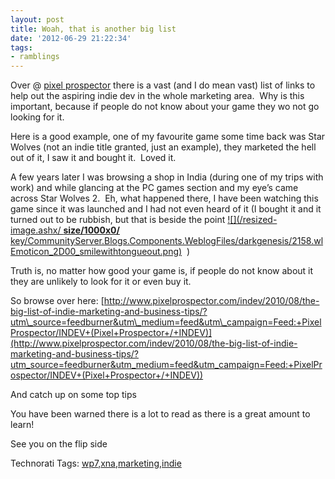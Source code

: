 ```yaml
---
layout: post
title: Woah, that is another big list
date: '2012-06-29 21:22:34'
tags:
- ramblings
---
```


Over @ [pixel prospector](http://www.pixelprospector.com/indev/tag/pixelprospector-special/) there is a vast (and I do mean vast) list of links to help out the aspiring indie dev in the whole marketing area.&nbsp; Why is this important, because if people do not know about your game they wo not go looking for it.

Here is a good example, one of my favourite game some time back was Star Wolves (not an indie title granted, just an example), they marketed the hell out of it, I saw it and bought it.&nbsp; Loved it.

A few years later I was browsing a shop in India (during one of my trips with work) and while glancing at the PC games section and my eye’s came across Star Wolves 2.&nbsp; Eh, what happened there, I have been watching this game since it was launched and I had not even heard of it (I bought it and it turned out to be rubbish, but that is beside the point [![](/resized-image.ashx/ __size/1000x0/__ key/CommunityServer.Blogs.Components.WeblogFiles/darkgenesis/2158.wlEmoticon_2D00_smilewithtongueout.png)](/cfs-file.ashx/__key/CommunityServer.Blogs.Components.WeblogFiles/darkgenesis/2158.wlEmoticon_2D00_smilewithtongueout.png)&nbsp; )

Truth is, no matter how good your game is, if people do not know about it they are unlikely to look for it or even buy it.

So browse over here: [http://www.pixelprospector.com/indev/2010/08/the-big-list-of-indie-marketing-and-business-tips/?utm\_source=feedburner&utm\_medium=feed&utm\_campaign=Feed:+PixelProspector/INDEV+(Pixel+Prospector+/+INDEV)](http://www.pixelprospector.com/indev/2010/08/the-big-list-of-indie-marketing-and-business-tips/?utm_source=feedburner&utm_medium=feed&utm_campaign=Feed:+PixelProspector/INDEV+(Pixel+Prospector+/+INDEV))

And catch up on some top tips

You have been warned there is a lot to read as there is a great amount to learn!

See you on the flip side

Technorati Tags: [wp7](http://technorati.com/tags/wp7),[xna](http://technorati.com/tags/xna),[marketing](http://technorati.com/tags/marketing),[indie](http://technorati.com/tags/indie)
